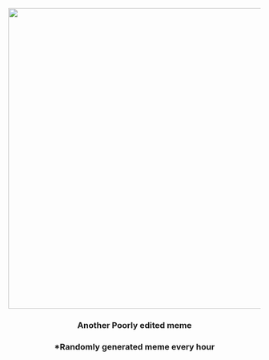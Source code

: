 <p align="center">
        <img src="https://i.redd.it/jexnqcsiiqs91.jpg" width="600" height="600">
        </p>
        <h3 align="center">Another Poorly edited meme</h3>
        <h3 align="center">*Randomly generated meme every hour</h3>
    